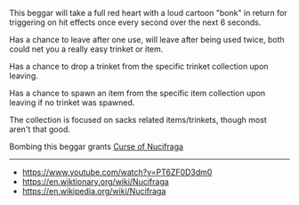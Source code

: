 This beggar will take a full red heart with a loud cartoon "bonk" in return for triggering on hit effects once every second over the next 6 seconds.

Has a chance to leave after one use, will leave after being used twice, both could net you a really easy trinket or item.

Has a chance to drop a trinket from the specific trinket collection upon leaving.

Has a chance to spawn an item from the specific item collection upon leaving if no trinket was spawned.

The collection is focused on sacks related items/trinkets, though most aren't that good.

Bombing this beggar grants [Curse of Nucifraga](/docs/curses/special/Curse%20of%20Nucifraga/idea.md)

---

- https://www.youtube.com/watch?v=PT6ZF0D3dm0
- https://en.wiktionary.org/wiki/Nucifraga
- https://en.wikipedia.org/wiki/Nucifraga
